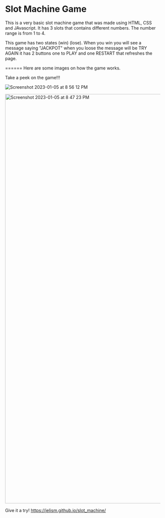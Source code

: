 
# Slot Machine Game

This is a very basic slot machine game that was made using HTML, CSS and JAvascript.
It has 3 slots that contains different numbers. The number range is from 1 to 4.

This game has two states (win)  (lose). When you win you will see a message saying "JACKPOT" when you loose the message will be TRY AGAIN
it has 2 buttons one to PLAY and one RESTART that refreshes the page.

======
Here are some images on how the game works.

Take a peek on the game!!!

![Screenshot 2023-01-05 at 8 56 12 PM](https://user-images.githubusercontent.com/120356496/210916291-3a1914a6-b785-4155-bcdb-6449db09d355.png)




<img width="1329" alt="Screenshot 2023-01-05 at 8 47 23 PM" src="https://user-images.githubusercontent.com/120356496/210916415-f8d9256b-5ffd-4605-802f-5595a3a08244.png">



Give it a try!
https://jelism.github.io/slot_machine/